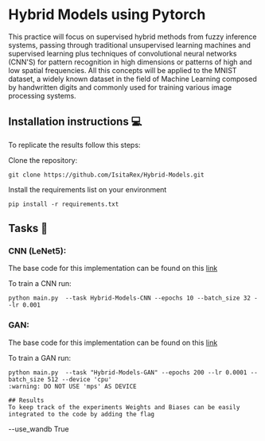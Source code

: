 # Hybrid Models using Pytorch
 
This practice will focus on supervised hybrid methods from fuzzy inference systems, passing through traditional unsupervised learning machines and supervised learning plus techniques of convolutional neural networks (CNN'S) for pattern recognition in high dimensions or patterns of high and low spatial frequencies. All this concepts will be applied to the MNIST dataset, a widely known dataset in the field of Machine Learning composed by  handwritten digits and commonly used for training various image processing systems.

## Installation instructions :computer:
To replicate the results follow this steps:

Clone the repository:
```
git clone https://github.com/IsitaRex/Hybrid-Models.git
```

Install the requirements list on your environment 
```
pip install -r requirements.txt
```
## Tasks  :crystal_ball:

### CNN (LeNet5):
The base code for this implementation can be found on this [link](https://towardsdatascience.com/implementing-yann-lecuns-lenet-5-in-pytorch-5e05a0911320)

To train a CNN run:

```
python main.py  --task Hybrid-Models-CNN --epochs 10 --batch_size 32 --lr 0.001
```
### GAN:
The base code for this implementation can be found on this [link](https://debuggercafe.com/vanilla-gan-pytorch/)

To train a GAN run:

```
python main.py  --task "Hybrid-Models-GAN" --epochs 200 --lr 0.0001 --batch_size 512 --device 'cpu'
:warning: DO NOT USE 'mps' AS DEVICE

## Results
To keep track of the experiments Weights and Biases can be easily integrated to the code by adding the flag
```
--use_wandb True
```
